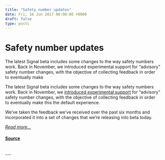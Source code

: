 ```yaml
---
title: "Safety number updates"
date: Fri, 16 Jun 2017 00:00:00 +0000
draft: false
type: posts
---
```

# Safety number updates





 The latest Signal beta includes some changes to the way safety numbers work. Back in November, we introduced experimental support for “advisory” safety number changes, with the objective of collecting feedback in order to eventually make

The latest Signal beta includes some changes to the way safety numbers work. Back in November, we [introduced experimental support](/blog/safety-number-updates) for “advisory” safety number changes, with the objective of collecting feedback in order to eventually make this the default experience.

We’ve taken the feedback we’ve received over the past six months and incorporated it into a set of changes that we’re releasing into beta today.

[_Read more..._](https://signal.org/blog/verified-safety-number-updates/)

#### [Source](https://signal.org/blog/verified-safety-number-updates/)

<br/>
---
